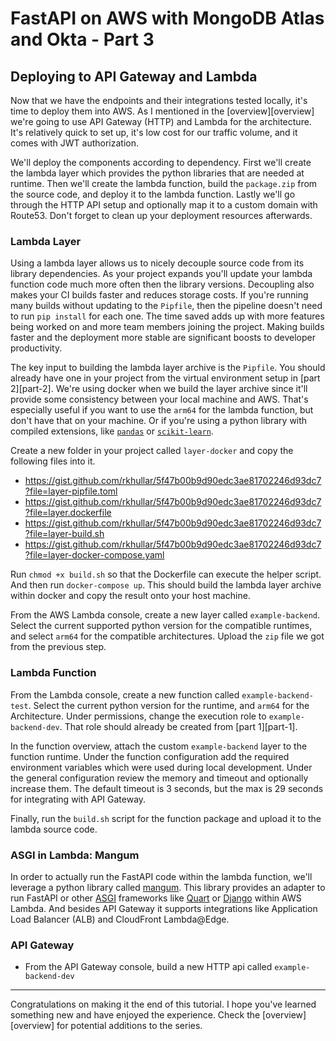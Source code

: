 # FastAPI on AWS with MongoDB Atlas and Okta - Part 3
## Deploying to API Gateway and Lambda

Now that we have the endpoints and their integrations tested locally, it's time to deploy them into AWS. As I mentioned
in the [overview][overview] we're going to use API Gateway (HTTP) and Lambda for the architecture. It's relatively
quick to set up, it's low cost for our traffic volume, and it comes with JWT authorization.

We'll deploy the components according to dependency. First we'll create the lambda layer which provides the python libraries
that are needed at runtime. Then we'll create the lambda function, build the `package.zip` from the source code, and deploy
it to the lambda function. Lastly we'll go through the HTTP API setup and optionally map it to a custom domain with Route53.
Don't forget to clean up your deployment resources afterwards.

### Lambda Layer
Using a lambda layer allows us to nicely decouple source code from its library dependencies. As your project expands you'll
update your lambda function code much more often then the library versions. Decoupling also makes your CI builds faster and
reduces storage costs. If you're running many builds without updating to the `Pipfile`, then the pipeline doesn't need to
run `pip install` for each one. The time saved adds up with more features being worked on and more team members joining
the project. Making builds faster and the deployment more stable are significant boosts to developer productivity.

The key input to building the lambda layer archive is the `Pipfile`. You should already have one in your project from
the virtual environment setup in [part 2][part-2]. We're using docker when we build the layer archive since it'll provide
some consistency between your local machine and AWS. That's especially useful if you want to use the `arm64` for the lambda
function, but don't have that on your machine. Or if you're using a python library with compiled extensions, like
[`pandas`][pandas] or [`scikit-learn`][scikit-learn].

Create a new folder in your project called `layer-docker` and copy the following files into it.
- https://gist.github.com/rkhullar/5f47b00b9d90edc3ae81702246d93dc7?file=layer-pipfile.toml
- https://gist.github.com/rkhullar/5f47b00b9d90edc3ae81702246d93dc7?file=layer.dockerfile
- https://gist.github.com/rkhullar/5f47b00b9d90edc3ae81702246d93dc7?file=layer-build.sh
- https://gist.github.com/rkhullar/5f47b00b9d90edc3ae81702246d93dc7?file=layer-docker-compose.yaml

Run `chmod +x build.sh` so that the Dockerfile can execute the helper script. And then run `docker-compose up`. This should
build the lambda layer archive within docker and copy the result onto your host machine.

From the AWS Lambda console, create a new layer called `example-backend`. Select the current supported python version for
the compatible runtimes, and select `arm64` for the compatible architectures. Upload the `zip` file we got from the previous
step.

### Lambda Function
From the Lambda console, create a new function called `example-backend-test`. Select the current python version for the
runtime, and `arm64` for the Architecture. Under permissions, change the execution role to `example-backend-dev`. That role
should already be created from [part 1][part-1].

In the function overview, attach the custom `example-backend` layer to the function runtime. Under the function configuration
add the required environment variables which were used during local development. Under the general configuration review
the memory and timeout and optionally increase them. The default timeout is 3 seconds, but the max is 29 seconds for integrating
with API Gateway.

Finally, run the `build.sh` script for the function package and upload it to the lambda source code.

### ASGI in Lambda: Mangum
In order to actually run the FastAPI code within the lambda function, we'll leverage a python library called [mangum][mangum].
This library provides an adapter to run FastAPI or other [ASGI][asgi] frameworks like [Quart][quart] or [Django][django] within
AWS Lambda. And besides API Gateway it supports integrations like Application Load Balancer (ALB) and CloudFront Lambda@Edge.

### API Gateway
- From the API Gateway console, build a new HTTP api called `example-backend-dev`

---
Congratulations on making it the end of this tutorial. I hope you've learned something new and have enjoyed the experience.
Check the [overview][overview] for potential additions to the series.

[mangum]: https://pypi.org/project/mangum
[asgi]: https://asgi.readthedocs.io/en/latest
[django]: https://www.djangoproject.com/start/overview
[quart]: https://github.com/pallets/quart
[flask]: https://flask.palletsprojects.com
[pandas]: https://pypi.org/project/pandas
[scikit-learn]: https://scikit-learn.org
